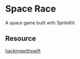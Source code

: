 # Space Race

A space game built with SpriteKit

## Resource 

[hackingwithswift](https://hackingwithswift/100)
